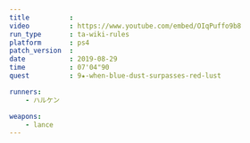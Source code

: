 ```yaml
---
title          :
video          : https://www.youtube.com/embed/OIqPuffo9b8
run_type       : ta-wiki-rules
platform       : ps4
patch_version  : 
date           : 2019-08-29
time           : 07'04"90
quest          : 9★-when-blue-dust-surpasses-red-lust

runners:
    - ハルケン

weapons:
    - lance
---
```


